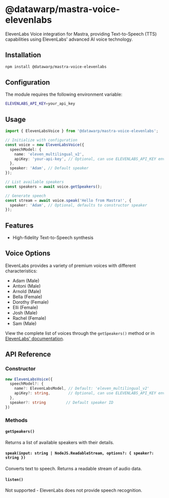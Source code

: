 # @datawarp/mastra-voice-elevenlabs

ElevenLabs Voice integration for Mastra, providing Text-to-Speech (TTS) capabilities using ElevenLabs' advanced AI voice technology.

## Installation

```bash
npm install @datawarp/mastra-voice-elevenlabs
```

## Configuration

The module requires the following environment variable:

```bash
ELEVENLABS_API_KEY=your_api_key
```

## Usage

```typescript
import { ElevenLabsVoice } from '@datawarp/mastra-voice-elevenlabs';

// Initialize with configuration
const voice = new ElevenLabsVoice({
  speechModel: {
    name: 'eleven_multilingual_v2',
    apiKey: 'your-api-key', // Optional, can use ELEVENLABS_API_KEY env var
  },
  speaker: 'Adam', // Default speaker
});

// List available speakers
const speakers = await voice.getSpeakers();

// Generate speech
const stream = await voice.speak('Hello from Mastra!', {
  speaker: 'Adam', // Optional, defaults to constructor speaker
});
```

## Features

- High-fidelity Text-to-Speech synthesis

## Voice Options

ElevenLabs provides a variety of premium voices with different characteristics:

- Adam (Male)
- Antoni (Male)
- Arnold (Male)
- Bella (Female)
- Dorothy (Female)
- Elli (Female)
- Josh (Male)
- Rachel (Female)
- Sam (Male)

View the complete list of voices through the `getSpeakers()` method or in [ElevenLabs' documentation](https://docs.elevenlabs.io/api-reference/voices).

## API Reference

### Constructor

```typescript
new ElevenLabsVoice({
  speechModel?: {
    name?: ElevenLabsModel, // Default: 'eleven_multilingual_v2'
    apiKey?: string,        // Optional, can use ELEVENLABS_API_KEY env var
  },
  speaker?: string         // Default speaker ID
})
```

### Methods

#### `getSpeakers()`

Returns a list of available speakers with their details.

#### `speak(input: string | NodeJS.ReadableStream, options?: { speaker?: string })`

Converts text to speech. Returns a readable stream of audio data.

#### `listen()`

Not supported - ElevenLabs does not provide speech recognition.
